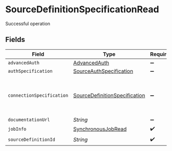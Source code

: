 # SourceDefinitionSpecificationRead

Successful operation


## Fields

| Field                                                                                 | Type                                                                                  | Required                                                                              | Description                                                                           |
| ------------------------------------------------------------------------------------- | ------------------------------------------------------------------------------------- | ------------------------------------------------------------------------------------- | ------------------------------------------------------------------------------------- |
| `advancedAuth`                                                                        | [AdvancedAuth](../../models/shared/AdvancedAuth.md)                                   | :heavy_minus_sign:                                                                    | N/A                                                                                   |
| `authSpecification`                                                                   | [SourceAuthSpecification](../../models/shared/SourceAuthSpecification.md)             | :heavy_minus_sign:                                                                    | N/A                                                                                   |
| `connectionSpecification`                                                             | [SourceDefinitionSpecification](../../models/shared/SourceDefinitionSpecification.md) | :heavy_minus_sign:                                                                    | The specification for what values are required to configure the sourceDefinition.     |
| `documentationUrl`                                                                    | *String*                                                                              | :heavy_minus_sign:                                                                    | N/A                                                                                   |
| `jobInfo`                                                                             | [SynchronousJobRead](../../models/shared/SynchronousJobRead.md)                       | :heavy_check_mark:                                                                    | N/A                                                                                   |
| `sourceDefinitionId`                                                                  | *String*                                                                              | :heavy_check_mark:                                                                    | N/A                                                                                   |